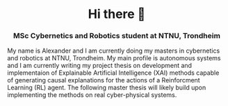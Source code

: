 <div style="text-align: center;">

  # Hi there 👋
  ### MSc Cybernetics and Robotics student at NTNU, Trondheim

</div>

My name is Alexander and I am currently doing my masters in cybernetics and robotics at NTNU, Trondheim. My main profile is autonomous systems and I am currently writing my project thesis on development and implementaion of Explainable Artificial Intelligence (XAI) methods capable of generating causal explanations for the actions of a Reinforcment Learning (RL) agent. The following master thesis will likely build upon implementing the methods on real cyber-physical systems.

<!--
**sandberg-alexander/sandberg-alexander** is a ✨ _special_ ✨ repository because its `README.md` (this file) appears on your GitHub profile.

Here are some ideas to get you started:

- 🔭 I’m currently working on ...
- 🌱 I’m currently learning ...
- 👯 I’m looking to collaborate on ...
- 🤔 I’m looking for help with ...
- 💬 Ask me about ...
- 📫 How to reach me: ...
- 😄 Pronouns: ...
- ⚡ Fun fact: ...
-->
